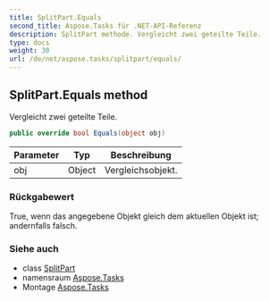 ```yaml
---
title: SplitPart.Equals
second_title: Aspose.Tasks für .NET-API-Referenz
description: SplitPart methode. Vergleicht zwei geteilte Teile.
type: docs
weight: 30
url: /de/net/aspose.tasks/splitpart/equals/
---
```

## SplitPart.Equals method

Vergleicht zwei geteilte Teile.

```csharp
public override bool Equals(object obj)
```

| Parameter | Typ | Beschreibung |
| --- | --- | --- |
| obj | Object | Vergleichsobjekt. |

### Rückgabewert

True, wenn das angegebene Objekt gleich dem aktuellen Objekt ist; andernfalls falsch.

### Siehe auch

* class [SplitPart](../)
* namensraum [Aspose.Tasks](../../splitpart/)
* Montage [Aspose.Tasks](../../../)


